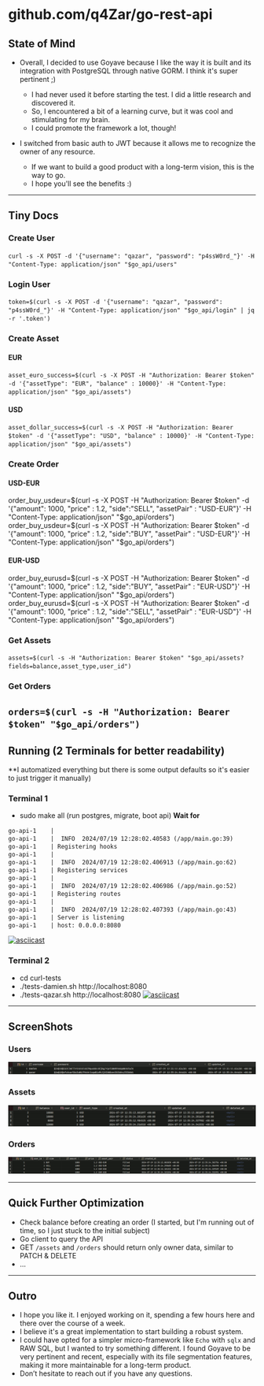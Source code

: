 # github.com/q4Zar/go-rest-api


## State of Mind

- Overall, I decided to use Goyave because I like the way it is built and its integration with PostgreSQL through native GORM. I think it's super pertinent ;)
    - I had never used it before starting the test. I did a little research and discovered it.
    - So, I encountered a bit of a learning curve, but it was cool and stimulating for my brain.
    - I could promote the framework a lot, though!

- I switched from basic auth to JWT because it allows me to recognize the owner of any resource.
    - If we want to build a good product with a long-term vision, this is the way to go.
    - I hope you'll see the benefits :)


---

## Tiny Docs
### Create User
`curl -s -X POST -d '{"username": "qazar", "password": "p4ssW0rd_"}' -H "Content-Type: application/json" "$go_api/users"`
### Login User
`token=$(curl -s -X POST -d '{"username": "qazar", "password": "p4ssW0rd_"}' -H "Content-Type: application/json" "$go_api/login" | jq -r '.token')`
### Create Asset
#### EUR
`asset_euro_success=$(curl -s -X POST -H "Authorization: Bearer $token" -d '{"assetType": "EUR", "balance" : 10000}' -H "Content-Type: application/json" "$go_api/assets")`
#### USD
`asset_dollar_success=$(curl -s -X POST -H "Authorization: Bearer $token" -d '{"assetType": "USD", "balance" : 10000}' -H "Content-Type: application/json" "$go_api/assets")`
### Create Order
#### USD-EUR
order_buy_usdeur=$(curl -s -X POST -H "Authorization: Bearer $token" -d '{"amount": 1000, "price" : 1.2, "side":"SELL", "assetPair" : "USD-EUR"}' -H "Content-Type: application/json" "$go_api/orders")
order_buy_usdeur=$(curl -s -X POST -H "Authorization: Bearer $token" -d '{"amount": 1000, "price" : 1.2, "side":"BUY", "assetPair" : "USD-EUR"}' -H "Content-Type: application/json" "$go_api/orders")
#### EUR-USD
order_buy_eurusd=$(curl -s -X POST -H "Authorization: Bearer $token" -d '{"amount": 1000, "price" : 1.2, "side":"BUY", "assetPair" : "EUR-USD"}' -H "Content-Type: application/json" "$go_api/orders")
order_buy_eurusd=$(curl -s -X POST -H "Authorization: Bearer $token" -d '{"amount": 1000, "price" : 1.2, "side":"SELL", "assetPair" : "EUR-USD"}' -H "Content-Type: application/json" "$go_api/orders")

### Get Assets
`assets=$(curl -s -H "Authorization: Bearer $token" "$go_api/assets?fields=balance,asset_type,user_id")`

### Get Orders
`orders=$(curl -s -H "Authorization: Bearer $token" "$go_api/orders")`
---

## Running (2 Terminals for better readability)
**I automatized everything but there is some output defaults so it's easier to just trigger it manually)

### Terminal 1
- sudo make all (run postgres, migrate, boot api)
**Wait for**
```
go-api-1    |
go-api-1    |  INFO  2024/07/19 12:28:02.40583 (/app/main.go:39)
go-api-1    | Registering hooks
go-api-1    |
go-api-1    |  INFO  2024/07/19 12:28:02.406913 (/app/main.go:62)
go-api-1    | Registering services
go-api-1    |
go-api-1    |  INFO  2024/07/19 12:28:02.406986 (/app/main.go:52)
go-api-1    | Registering routes
go-api-1    |
go-api-1    |  INFO  2024/07/19 12:28:02.407393 (/app/main.go:43)
go-api-1    | Server is listening
go-api-1    | host: 0.0.0.0:8080
```
[![asciicast](https://asciinema.org/a/3KcuGWwv3CRJ2skpI6q6SRNyQ.svg)](https://asciinema.org/a/3KcuGWwv3CRJ2skpI6q6SRNyQ)

### Terminal 2
- cd curl-tests
- ./tests-damien.sh http://localhost:8080
- ./tests-qazar.sh http://localhost:8080
[![asciicast](https://asciinema.org/a/WTw7DkXugJ6xVXHWBBFvUFIp7.svg)](https://asciinema.org/a/WTw7DkXugJ6xVXHWBBFvUFIp7)

---

## ScreenShots

### Users
![Users](.screenshots/users.png)
### Assets
![Assets](.screenshots/assets.png)
### Orders
![Orders](.screenshots/orders.png)

---

## Quick Further Optimization
- Check balance before creating an order (I started, but I'm running out of time, so I just stuck to the initial subject)
- Go client to query the API
- GET `/assets` and `/orders` should return only owner data, similar to PATCH & DELETE
- ...
---

## Outro
- I hope you like it. I enjoyed working on it, spending a few hours here and there over the course of a week.
- I believe it's a great implementation to start building a robust system.
- I could have opted for a simpler micro-framework like `Echo` with `sqlx` and RAW SQL, but I wanted to try something different. I found Goyave to be very pertinent and recent, especially with its file segmentation features, making it more maintainable for a long-term product.
- Don’t hesitate to reach out if you have any questions.
